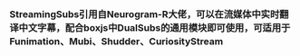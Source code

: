 ### StreamingSubs引用自Neurogram-R大佬，可以在流媒体中实时翻译中文字幕，配合boxjs中DualSubs的通用模块即可使用，可适用于Funimation、Mubi、Shudder、CuriosityStream
